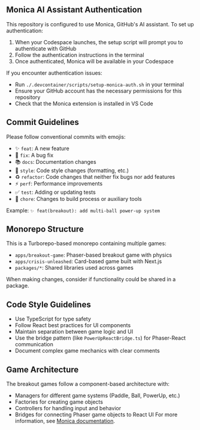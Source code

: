 ## Monica AI Assistant Authentication

This repository is configured to use Monica, GitHub's AI assistant. To set up authentication:

1. When your Codespace launches, the setup script will prompt you to authenticate with GitHub
2. Follow the authentication instructions in the terminal
3. Once authenticated, Monica will be available in your Codespace

If you encounter authentication issues:
- Run `./.devcontainer/scripts/setup-monica-auth.sh` in your terminal
- Ensure your GitHub account has the necessary permissions for this repository
- Check that the Monica extension is installed in VS Code

## Commit Guidelines

Please follow conventional commits with emojis:

- ✨ `feat`: A new feature
- 🐛 `fix`: A bug fix
- 📚 `docs`: Documentation changes
- 💎 `style`: Code style changes (formatting, etc.)
- ♻️ `refactor`: Code changes that neither fix bugs nor add features
- ⚡ `perf`: Performance improvements
- ✅ `test`: Adding or updating tests
- 🔧 `chore`: Changes to build process or auxiliary tools

Example: `✨ feat(breakout): add multi-ball power-up system`

## Monorepo Structure

This is a Turborepo-based monorepo containing multiple games:
- `apps/breakout-game`: Phaser-based breakout game with physics
- `apps/crisis-unleashed`: Card-based game built with Next.js
- `packages/*`: Shared libraries used across games

When making changes, consider if functionality could be shared in a package.

## Code Style Guidelines

- Use TypeScript for type safety
- Follow React best practices for UI components
- Maintain separation between game logic and UI
- Use the bridge pattern (like `PowerUpReactBridge.ts`) for Phaser-React communication
- Document complex game mechanics with clear comments

## Game Architecture

The breakout games follow a component-based architecture with:
- Managers for different game systems (Paddle, Ball, PowerUp, etc.)
- Factories for creating game objects
- Controllers for handling input and behavior
- Bridges for connecting Phaser game objects to React UI
For more information, see [Monica documentation](https://github.com/github/monica).

